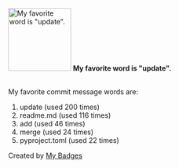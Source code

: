 <img src="https://my-badges.github.io/my-badges/favorite-word.png" alt="My favorite word is &quot;update&quot;." title="My favorite word is &quot;update&quot;." width="128">
<strong>My favorite word is &quot;update&quot;.</strong>
<br><br>

My favorite commit message words are:

1. update (used 200 times)
2. readme.md (used 116 times)
3. add (used 46 times)
4. merge (used 24 times)
5. pyproject.toml (used 22 times)


Created by <a href="https://github.com/my-badges/my-badges">My Badges</a>